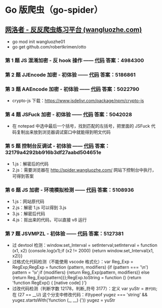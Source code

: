 # Go 版爬虫（go-spider）

## [网洛者 - 反反爬虫练习平台 (wangluozhe.com)](http://spider.wangluozhe.com/)

- go mod init wangluozhe01
- go get github.com/robertkrimen/otto

### 第 1 题 JS 混淆加密 - 反 hook 操作 —— [代码](https://github.com/dotvue/go-spider/blob/main/wangluozhe/01/main.go) 答案：4984300

### 第 2 题 JJEncode 加密 - 初体验 —— [代码](https://github.com/dotvue/go-spider/blob/main/wangluozhe/02/main.go) 答案：5186861

### 第 3 题 AAEncode 加密 - 初体验 —— [代码](https://github.com/dotvue/go-spider/blob/main/wangluozhe/03/main.go) 答案：5022790

- crypto-js 下载：https://www.jsdelivr.com/package/npm/crypto-js

### 第 4 题 JSFuck 加密 - 初体验 —— [代码](https://github.com/dotvue/go-spider/blob/main/wangluozhe/04/main.go) 答案：5042028

- 在 notepad 中选中最后一个括号，找到匹配的左括号，把里面的 JSFuck 代码复制出来放到浏览器调试窗口中就能得到明文代码

### 第 5 题 控制台反调试 - 初体验 —— [代码](https://github.com/dotvue/go-spider/blob/main/wangluozhe/05/main.go) 答案：32179a4292bb916b3df27aabd504651e

- 1.js：解密后的代码
- 2.js：需要浏览器在 http://spider.wangluozhe.com/ 网站下控制台中执行，可得到答案

### 第 6 题 JS 加密 - 环境模拟检测 —— [代码](https://github.com/dotvue/go-spider/blob/main/wangluozhe/06/main.go) 答案：5108936

- 1.js：网站原代码
- 2.js：解密 1.js 可以得到 3.js
- 3.js：解密后代码
- 4.js：抠出来的代码，可以直接 v8 运行

### 第 7 题 JSVMPZL - 初体验 —— [代码](https://github.com/dotvue/go-spider/blob/main/wangluozhe/07/main.go) 答案：5127381

- 过 devtool 检测：window.set_Interval = setInterval;setInterval = function (x1, x2) {console.log(x1);if (x2 != 2000) {return window.set_Interval(x1, x2)}}
- 过格式化代码检测（不能使用 vscode 格式化）：var Reg_Exp = RegExp;RegExp = function (pattern, modifiers) {if (pattern === '\\n') pattern = '\\v';if (modifiers) {return Reg_Exp(pattern, modifiers)} else {return Reg_Exp(pattern)}};RegExp.toString = function () {return 'function RegExp() { [native code] }'}
- 过改代码检测（判断字数 12178，判断\_符号 3177）：定义 var yuStr = `原代码`;在 (27 == \_\_U) 这个分支中修改代码：if(typeof yugez === 'string' && yugez.startsWith('function (\_, \_\_) {')) yugez = yuStr

